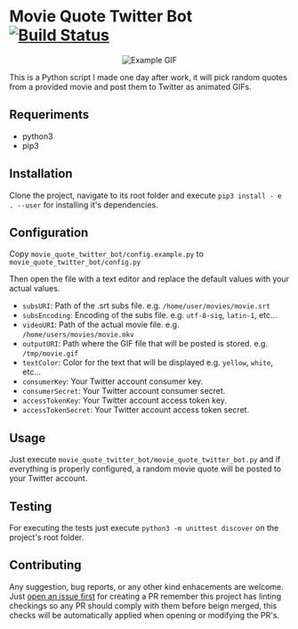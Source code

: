 # Movie Quote Twitter Bot [![Build Status](https://travis-ci.org/namelivia/movie-quote-twitter-bot.svg?branch=master)](https://travis-ci.org/namelivia/movie-quote-twitter-bot)

<p align="center">
  <img src="https://user-images.githubusercontent.com/1571416/52222505-f2374700-28a3-11e9-9cd7-7f03e9ca66ff.gif" alt="Example GIF" />
</p>

This is a Python script I made one day after work, it will pick random quotes from a provided movie and post them to Twitter as animated GIFs.

## Requeriments

* python3
* pip3

## Installation

Clone the project, navigate to its root folder and execute `pip3 install - e . --user` for installing it's dependencies.

## Configuration

Copy `movie_quote_twitter_bot/config.example.py` to `movie_quote_twitter_bot/config.py`

Then open the file with a text editor and replace the default values with your actual values.

* `subsURI`: Path of the .srt subs file. e.g. `/home/user/movies/movie.srt`
* `subsEncoding`: Encoding of the subs file. e.g. `utf-8-sig`, `latin-1`, etc... 
* `videoURI`: Path of the actual movie file. e.g. `/home/users/movies/movie.mkv`
* `outputURI`: Path where the GIF file that will be posted is stored. e.g. `/tmp/movie.gif`
* `textColor`: Color for the text that will be displayed e.g. `yellow`, `white`, etc...
* `consumerKey`: Your Twitter account consumer key.
* `consumerSecret`: Your Twitter account consumer secret.
* `accessTokenKey`: Your Twitter account access token key.
* `accessTokenSecret`: Your Twitter account access token secret.

## Usage

Just execute `movie_quote_twitter_bot/movie_quote_twitter_bot.py` and if everything is properly configured, a random movie quote will be posted to your Twitter account.

## Testing

For executing the tests just execute `python3 -m unittest discover` on the project's root folder.

## Contributing
Any suggestion, bug reports, or any other kind enhacements are welcome. Just [open an issue first](https://github.com/namelivia/movie-quote-twitter-bot/issues/new) for creating a PR remember this project has linting checkings so any PR should comply with them before beign merged, this checks will be automatically applied when opening or modifying the PR's.
